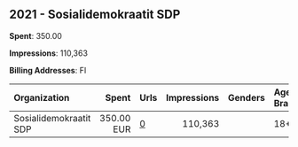 ## 2021 - Sosialidemokraatit SDP 
**Spent**: 350.00

**Impressions**: 110,363

**Billing Addresses**: FI

|Organization|Spent|Urls|Impressions|Genders|Age Brackets|Country Codes|
|:---|---:|:---|---:|:---|:---|:---|
|Sosialidemokraatit SDP|350.00 EUR|[0](https://www.snap.com/political-ads/asset/8b61f96325ef84774c13e6d6fd9b44735788940683e7d442f8c0da18c4d0ecdf?mediaType=mp4)|110,363||18+|finland|
